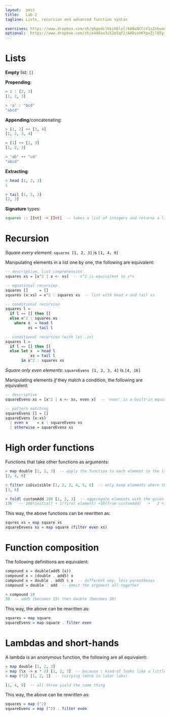 ```yaml
---
layout:  post
title:   Lab 2
tagline: Lists, recursion and advanced function syntax

exercises: https://www.dropbox.com/sh/g6gedilkkih6lyl/AABeNCCcV1s2nbvueDx82Gl2a?dl=0
optional:  https://www.dropbox.com/sh/e446ao3i52o5qf2/AADvvhKYpvZjl85yi1dkFBMja?dl=0
---
```

# Lists

**Empty** list: `[]`

**Prepending**:

```haskell
> 1 : [2, 3]
[1, 2, 3]

> 'a' : "bcd"
"abcd"
```

**Appending**/concatenating:

```haskell
> [1, 2] ++ [3, 4]
[1, 2, 3, 4]

> [1] ++ [2, 3]
[1, 2, 3]

> "ab" ++ "cd"
"abcd"
```

**Extracting**:

```haskell
> head [1, 2, 3]
1

> tail [1, 2, 3]
[2, 3]
```

**Signature** types:

```haskell
squares :: [Int] -> [Int]  -- takes a list of integers and returns a list of integers
```



# Recursion

_Square every element_: `squares [1, 2, 3]` is `[1, 4, 9]`

Manipulating elements in a list one by one, the following are equivalent:

```haskell
-- descriptive, list comprehension
squares xs = [x^2 | x <- xs]  -- x^2 is equivalent to x*x

-- equational recursion
squares []     = []
squares (x:xs) = x^2 : squares xs  -- list with head x and tail xs

-- conditional recursion
squares l =
  if l == [] then []
  else x^2 : squares xs
    where x  = head l
          xs = tail l

-- conditional recursion (with let..in)
squares l =
  if l == [] then []
  else let x  = head l
           xs = tail l
       in x^2 : squares xs
```



_Square only even elements_: `squareEvens [1, 2, 3, 4]` is `[4, 16]`

Manipulating elements _if_ they match a condition, the following are equivalent:

```haskell
-- descriptive
squareEvens xs = [x^2 | x <- xs, even x]  -- 'even' is a built-in equivalent to (x `mod` 2 == 0)

-- pattern matching
squareEvens [] = []
squareEvens (x:xs)
  | even x    = x : squareEvens xs
  | otherwise = squareEvens xs
```



# High order functions

Functions that take other functions as arguments:

```haskell
> map double [1, 2, 3]  -- apply the function to each element in the list
[2, 4, 6]

> filter isDivisible [1, 2, 3, 4, 5, 6]  -- only keep elements where the function returns True
[3, 6]

> foldl customAdd 100 [1, 2, 3]  -- aggeregate elements with the given function starting with the initial value
136   -- 100(initial) + 1(first element) +10(from customAdd)   +   2 +10   +   3 +10
```

This way, the above functions can be rewritten as:

```haskell
squres xs = map square xs
squareEevens xs = map square (filter even xs)
```



# Function composition

The following definitions are equivalent:

```haskell
compound x = double(add5 (x))
compound x = (double . add5) x
compound x = double . add5 $ x  -- different way, less parentheses
compound = double . add  -- ommit the argument all-together

> compound 10
30  -- add5 (becomes 15) then double (becomes 30)
```

This way, the above can be rewritten as:

```haskell
squares = map square
squareEvens = map square . filter even
```



# Lambdas and short-hands

A lambda is an anonymous function, the following are all equivalent:

```haskell
> map double [1, 2, 3]
> map (\x -> x * 2) [1, 2, 3]  -- because \ kind-of looks like a little lambda
> map (*2) [1, 2, 3]  -- currying (more in later labs)

[1, 4, 9]  -- all three yield the same thing
```

This way, the above can be rewritten as:

```haskell
squares = map (^2)
squareEvens = map (^2) . filter even
```
